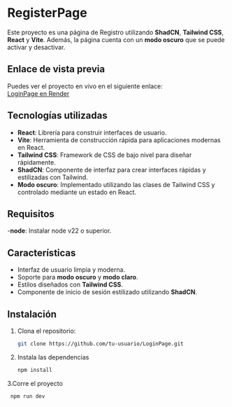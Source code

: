 # RegisterPage

Este proyecto es una página de Registro utilizando **ShadCN**, **Tailwind CSS**, **React** y **Vite**. Además, la página cuenta con un **modo oscuro** que se puede activar y desactivar. 

## Enlace de vista previa

Puedes ver el proyecto en vivo en el siguiente enlace:  
[LoginPage en Render](https://loginpage-7xs5.onrender.com)

## Tecnologías utilizadas

- **React**: Librería para construir interfaces de usuario.
- **Vite**: Herramienta de construcción rápida para aplicaciones modernas en React.
- **Tailwind CSS**: Framework de CSS de bajo nivel para diseñar rápidamente.
- **ShadCN**: Componente de interfaz para crear interfaces rápidas y estilizadas con Tailwind.
- **Modo oscuro**: Implementado utilizando las clases de Tailwind CSS y controlado mediante un estado en React.

## Requisitos 
-**node**: Instalar node v22 o superior.

## Características

- Interfaz de usuario limpia y moderna.
- Soporte para **modo oscuro** y **modo claro**.
- Estilos diseñados con **Tailwind CSS**.
- Componente de inicio de sesión estilizado utilizando **ShadCN**.

## Instalación

1. Clona el repositorio:

   ```bash
   git clone https://github.com/tu-usuario/LoginPage.git
2. Instala las dependencias
   ```bash
   npm install
3.Corre el proyecto
  ```bash
   npm run dev
